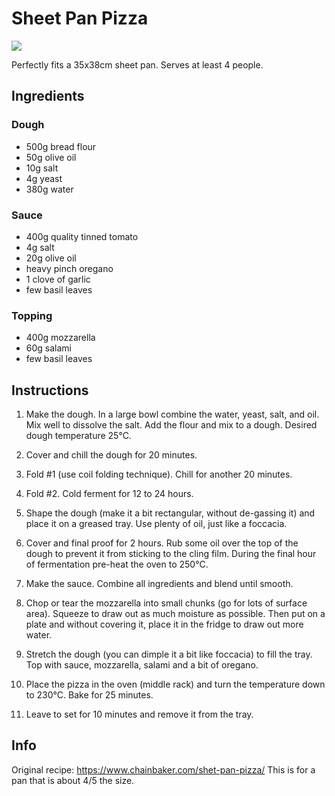 # Sheet Pan Pizza
![](https://www.chainbaker.com/wp-content/uploads/2023/06/IMG_3978-PhotoRoom.jpg)

Perfectly fits a 35x38cm sheet pan. 
Serves at least 4 people.

## Ingredients
### Dough
- 500g bread flour
- 50g olive oil
- 10g salt
- 4g yeast
- 380g water

### Sauce
- 400g quality tinned tomato
- 4g salt
- 20g olive oil
- heavy pinch oregano
- 1 clove of garlic
- few basil leaves

### Topping
- 400g mozzarella
- 60g salami
- few basil leaves

## Instructions
1. Make the dough. 
   In a large bowl combine the water, yeast, salt, and oil. 
   Mix well to dissolve the salt. Add the flour and mix to a dough.
   Desired dough temperature 25°C.

2. Cover and chill the dough for 20 minutes.

3. Fold #1 (use coil folding technique). Chill for another 20 minutes.

4. Fold #2. Cold ferment for 12 to 24 hours.

5. Shape the dough (make it a bit rectangular, without de-gassing it) and place it on a greased tray. Use plenty of oil, just like a foccacia.

6. Cover and final proof for 2 hours. 
   Rub some oil over the top of the dough to prevent it from sticking to the cling film. 
   During the final hour of fermentation pre-heat the oven to 250°C.

7. Make the sauce. Combine all ingredients and blend until smooth.

8. Chop or tear the mozzarella into small chunks (go for lots of surface area).
    Squeeze to draw out as much moisture as possible.
    Then put on a plate and without covering it, place it in the fridge to draw out more water.

9. Stretch the dough (you can dimple it a bit like foccacia) to fill the tray. 
   Top with sauce, mozzarella, salami and a bit of oregano.

10. Place the pizza in the oven (middle rack) and turn the temperature down to 230°C. 
    Bake for 25 minutes.

11. Leave to set for 10 minutes and remove it from the tray.

## Info
Original recipe: https://www.chainbaker.com/shet-pan-pizza/
This is for a pan that is about 4/5 the size.